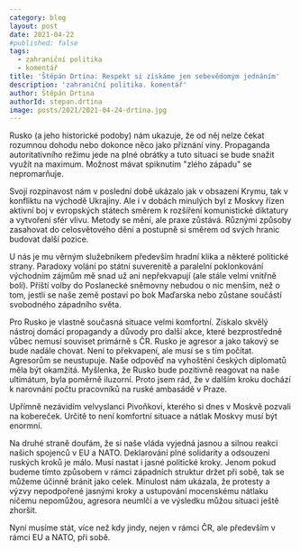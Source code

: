 ```yaml
---
category: blog
layout: post
date: 2021-04-22
#published: false
tags: 
  - zahraniční politika
  - komentář
title: 'Štěpán Drtina: Respekt si získáme jen sebevědomým jednáním'
description: 'zahraniční politika. komentář'
author: Štěpán Drtina
authorId: stepan.drtina
image: posts/2021/2021-04-24-drtina.jpg
---
```


Rusko (a jeho historické podoby) nám ukazuje, že od něj nelze čekat rozumnou dohodu nebo dokonce něco jako přiznání viny. Propaganda autoritativního režimu jede na plné obrátky a tuto situaci se bude snažit využít na maximum. Možnost mávat spiknutím "zlého západu" se nepromarňuje.

Svojí rozpínavost nám v poslední době ukázalo jak v obsazení Krymu, tak v konfliktu na východě Ukrajiny. Ale i v dobách minulých byl z Moskvy řízen aktivní boj v evropských státech směrem k rozšíření komunistické diktatury a vytvoření sfér vlivu. Metody se mění, ale praxe zůstává. Různými způsoby zasahovat do celosvětového dění a postupně si směrem od svých hranic budovat další pozice.

U nás je mu věrným služebníkem především hradní klika a některé politické strany. Paradoxy volání po státní suverenitě a paralelní poklonkování východním zájmům mě snad už ani nepřekvapují (ale stále velmi vnitřně bolí). Příští volby do Poslanecké sněmovny nebudou o nic menším, než o tom, jestli se naše země postaví po bok Maďarska nebo zůstane součástí svobodného západního světa. 

Pro Rusko je vlastně současná situace velmi komfortní. Získalo skvělý nástroj domácí propagandy a důvody pro další akce, které bezprostředně vůbec nemusí souviset primárně s ČR. Rusko je agresor a jako takový se bude nadále chovat. Není to překvapení, ale musí se s tím počítat. Agresorům se neustupuje. Naše odpověď na vyhoštění českých diplomatů měla být okamžitá. Myšlenka, že Rusko bude pozitivně reagovat na naše ultimátum, byla poměrně iluzorní. Proto jsem rád, že v dalším kroku dochází k narovnání počtu pracovníků na ruské ambasádě v Praze. 

Upřímně nezávidím velvyslanci Pivoňkovi, kterého si dnes v Moskvě pozvali na kobereček. Určitě to není komfortní situace a nátlak Moskvy musí být enormní.

Na druhé straně doufám, že si naše vláda vyjedná jasnou a silnou reakci našich spojenců v EU a NATO. Deklarování plné solidarity a odsouzení ruských kroků je málo. Musí nastat i jasné politické kroky. Jenom pokud budeme tímto způsobem v rámci západních struktur držet při sobě, tak se můžeme účinně bránit jako celek. Minulost nám ukázala, že protesty a výzvy nepodpořené jasnými kroky a ustupování mocenskému nátlaku ničemu nepomůžou, agresora neumlčí a ve výsledku můžou situaci ještě zhoršit.

Nyní musíme stát, více než kdy jindy, nejen v rámci ČR, ale především v rámci EU a NATO, při sobě.
